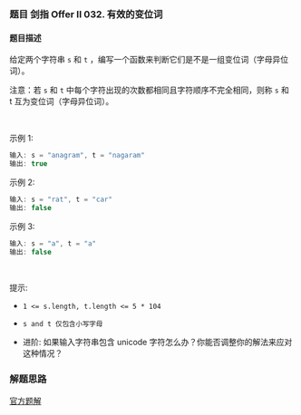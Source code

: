 ### 题目 剑指 Offer II 032. 有效的变位词
#### 题目描述
给定两个字符串 `s` 和 `t` ，编写一个函数来判断它们是不是一组变位词（字母异位词）。

注意：若 `s` 和 `t` 中每个字符出现的次数都相同且字符顺序不完全相同，则称 `s` 和 t 互为变位词（字母异位词）。

 

示例 1:

```js
输入: s = "anagram", t = "nagaram"
输出: true
```
示例 2:

```js
输入: s = "rat", t = "car"
输出: false
```
示例 3:

```js
输入: s = "a", t = "a"
输出: false
```
 

提示:

- `1 <= s.length, t.length <= 5 * 104`
- `s and t 仅包含小写字母`
 

- 进阶: 如果输入字符串包含 unicode 字符怎么办？你能否调整你的解法来应对这种情况？


### 解题思路
[官方题解](https://leetcode.cn/problems/dKk3P7/solution/you-xiao-de-bian-wei-ci-by-leetcode-solu-xzi0/)